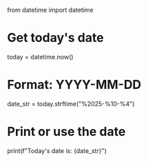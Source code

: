 from datetime import datetime

# Get today's date
today = datetime.now()

# Format: YYYY-MM-DD
date_str = today.strftime("%2025-%10-%4")

# Print or use the date
print(f"Today's date is: {date_str}")